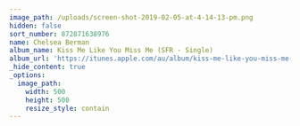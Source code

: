 ```yaml
---
image_path: /uploads/screen-shot-2019-02-05-at-4-14-13-pm.png
hidden: false
sort_number: 872871638976
name: Chelsea Berman
album_name: Kiss Me Like You Miss Me (SFR - Single)
album_url: 'https://itunes.apple.com/au/album/kiss-me-like-you-miss-me-single/1445519946'
_hide_content: true
_options:
  image_path:
    width: 500
    height: 500
    resize_style: contain
---
```


